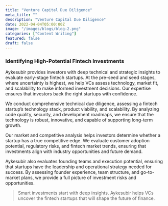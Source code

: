 ```yaml
---
title: "Venture Capital Due Diligence"
meta_title: ""
description: "Venture Capital Due Diligence"
date: 2022-04-04T05:00:00Z
image: "/images/blogs/blog-2.png"
categories: ["Content Writing"]
featured: false
draft: false
---
```


### Identifying High-Potential Fintech Investments

Aykesubir provides investors with deep technical and strategic insights to evaluate early-stage fintech startups. At the pre-seed and seed stages, where uncertainty is highest, we help VCs assess technology, market fit, and scalability to make informed investment decisions. Our expertise ensures that investors back the right startups with confidence.

We conduct comprehensive technical due diligence, assessing a fintech startup’s technology stack, product viability, and scalability. By analyzing code quality, security, and development roadmaps, we ensure that the technology is robust, innovative, and capable of supporting long-term growth.

Our market and competitive analysis helps investors determine whether a startup has a true competitive edge. We evaluate customer adoption potential, regulatory risks, and fintech market trends, ensuring that investments align with industry opportunities and future demand.

Aykesubir also evaluates founding teams and execution potential, ensuring that startups have the leadership and operational strategy needed for success. By assessing founder experience, team structure, and go-to-market plans, we provide a full picture of investment risks and opportunities.

> Smart investments start with deep insights. Aykesubir helps VCs uncover the fintech startups that will shape the future of finance.